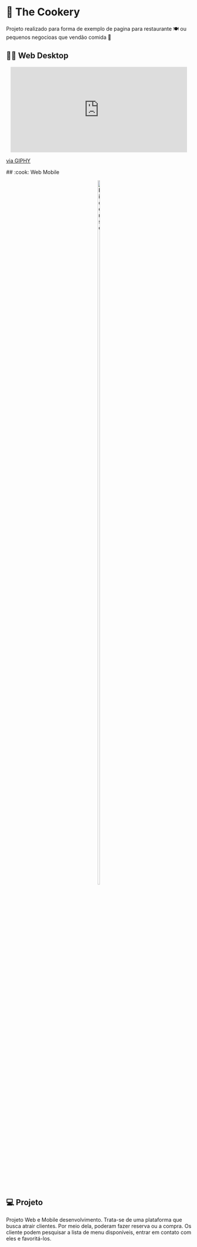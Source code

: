 # 🍪 The Cookery

Projeto realizado para forma de exemplo de pagina para restaurante 🍽 ou pequenos negocioas que vendão comida 🥧 
## :cook: Web Desktop
<p align="center">
  <iframe src="https://giphy.com/embed/eJd4ifZX6B29ejOSbn" width="480" height="232" frameBorder="0" class="giphy-embed" allowFullScreen></iframe><p><a href="https://giphy.com/gifs/eJd4ifZX6B29ejOSbn">via GIPHY</a></p>
</p>
## :cook: Web Mobile
<p align="center">
  <img width="10%" height="70%" alt="License" src="./docs/mobal_Cookery.gif">
</p>

## :computer: Projeto

Projeto Web e Mobile desenvolvimento. Trata-se de uma plataforma que busca atrair clientes. Por meio dela,  poderam fazer reserva ou a compra. Os cliente podem pesquisar a lista de menu disponíveis, entrar em contato com eles e favoritá-los.

